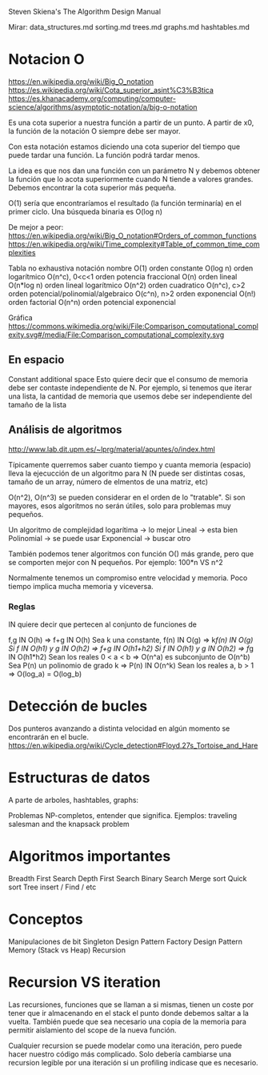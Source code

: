 Steven Skiena's The Algorithm Design Manual

Mirar:
data_structures.md
sorting.md 
trees.md 
graphs.md 
hashtables.md


# Notacion O
https://en.wikipedia.org/wiki/Big_O_notation
https://es.wikipedia.org/wiki/Cota_superior_asint%C3%B3tica
https://es.khanacademy.org/computing/computer-science/algorithms/asymptotic-notation/a/big-o-notation

Es una cota superior a nuestra función a partir de un punto.
A partir de x0, la función de la notación O siempre debe ser mayor.

Con esta notación estamos diciendo una cota superior del tiempo que puede tardar una función.
La función podrá tardar menos.

La idea es que nos dan una función con un parámetro N y debemos obtener la función que lo acota superiormente cuando N tiende a valores grandes.
Debemos encontrar la cota superior más pequeña.

O(1) sería que encontraríamos el resultado (la función terminaría) en el primer ciclo.
Una búsqueda binaria es O(log n)

De mejor a peor: https://en.wikipedia.org/wiki/Big_O_notation#Orders_of_common_functions
https://en.wikipedia.org/wiki/Time_complexity#Table_of_common_time_complexities

Tabla no exhaustiva
notación			         nombre
O(1)                   orden constante
O(log n)               orden logarítmico
O(n^c), 0<c<1          orden potencia fraccional
O(n)                   orden lineal
O(n*log n)             orden lineal logarítmico
O(n^2)                 orden cuadratico
O(n^c), c>2            orden potencial/polinomial/algebraico
O(c^n), n>2            orden exponencial
O(n!)                  orden factorial
O(n^n)                  orden potencial exponencial

Gráfica https://commons.wikimedia.org/wiki/File:Comparison_computational_complexity.svg#/media/File:Comparison_computational_complexity.svg



## En espacio
Constant additional space
  Esto quiere decir que el consumo de memoria debe ser contaste independiente de N.
  Por ejemplo, si tenemos que iterar una lista, la cantidad de memoria que usemos debe ser independiente del tamaño de la lista




## Análisis de algoritmos
http://www.lab.dit.upm.es/~lprg/material/apuntes/o/index.html

Típicamente querremos saber cuanto tiempo y cuanta memoria (espacio) lleva la ejecucción de un algoritmo para N (N puede ser distintas cosas, tamaño de un array, número de elmentos de una matriz, etc)

O(n^2), O(n^3) se pueden considerar en el orden de lo "tratable".
Si son mayores, esos algoritmos no serán útiles, solo para problemas muy pequeños.

Un algoritmo de complejidad logarítima -> lo mejor
Lineal -> esta bien
Polinomial -> se puede usar
Exponencial -> buscar otro

También podemos tener algoritmos con función O() más grande, pero que se comporten mejor con N pequeños.
Por ejemplo: 100*n VS n^2

Normalmente tenemos un compromiso entre velocidad y memoria.
Poco tiempo implica mucha memoria y viceversa.


### Reglas
IN quiere decir que pertecen al conjunto de funciones de

f,g IN O(h) => f+g IN O(h)
Sea k una constante, f(n) IN O(g)  =>  k*f(n) IN O(g)
Si  f IN O(h1)  y  g IN O(h2)  =>  f+g IN O(h1+h2)
Si  f IN O(h1)  y  g IN O(h2)  =>  f*g IN O(h1*h2)
Sean los reales  0 < a < b  =>  O(n^a) es subconjunto de O(n^b)
Sea P(n) un polinomio de grado k  =>  P(n) IN O(n^k)
Sean los reales a, b > 1  =>  O(log_a) = O(log_b)





# Detección de bucles
Dos punteros avanzando a distinta velocidad en algún momento se encontrarán en el bucle.
https://en.wikipedia.org/wiki/Cycle_detection#Floyd.27s_Tortoise_and_Hare



# Estructuras de datos
A parte de arboles, hashtables, graphs:

Problemas NP-completos, entender que significa.
Ejemplos: traveling salesman and the knapsack problem


# Algoritmos importantes
Breadth First Search
Depth First Search
Binary Search
Merge sort
Quick sort
Tree insert / Find / etc


# Conceptos
Manipulaciones de bit
Singleton Design Pattern
Factory Design Pattern
Memory (Stack vs Heap)
Recursion



# Recursion VS iteration
Las recursiones, funciones que se llaman a si mismas, tienen un coste por tener que ir almacenando en el stack el punto donde debemos saltar a la vuelta. También puede que sea necesario una copia de la memoria para permitir aislamiento del scope de la nueva función.

Cualquier recursion se puede modelar como una iteración, pero puede hacer nuestro código más complicado. Solo debería cambiarse una recursion legible por una iteración si un profiling indicase que es necesario.
